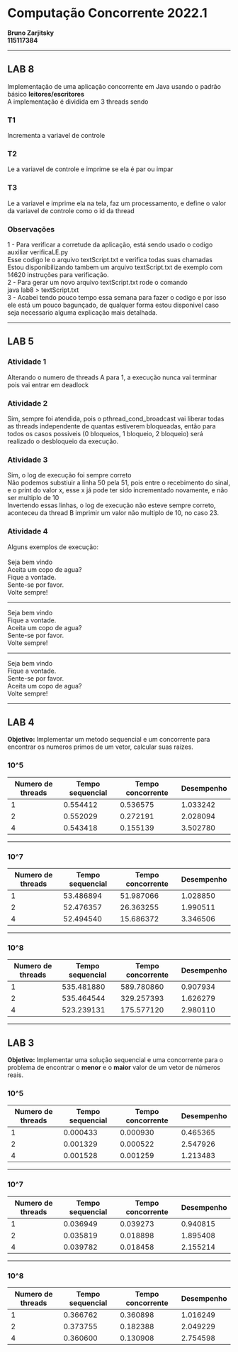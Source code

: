 # Computação Concorrente 2022.1
**Bruno Zarjitsky**<br>
**115117384**

***

## LAB 8

Implementação de uma aplicação concorrente em Java usando o padrão básico **leitores/escritores**
<br>
A implementação é dividida em 3 threads sendo 

### T1
Incrementa a variavel de controle
### T2 
Le a variavel de controle e imprime se ela é par ou impar
### T3
Le a variavel e imprime ela na tela, faz um processamento, e define o valor da variavel de controle como o id da thread

### Observações
1 - Para verificar a corretude da aplicação, está sendo usado o codigo auxiliar verificaLE.py<br>
Esse codigo le o arquivo textScript.txt e verifica todas suas chamadas<br>
Estou disponibilizando tambem um arquivo textScript.txt de exemplo com 14620 instruções para verificação.<br>
2 - Para gerar um novo arquivo textScript.txt rode o comando <br>
java lab8 > textScript.txt <br>
3 - Acabei tendo pouco tempo essa semana para fazer o codigo e por isso ele está um pouco bagunçado, de qualquer forma estou disponivel caso seja necessario alguma explicação mais detalhada.<br>
***

## LAB 5

### Atividade 1

Alterando o numero de threads A para 1, a execução nunca vai terminar pois vai entrar em deadlock<br>

### Atividade 2

Sim, sempre foi atendida, pois o pthread_cond_broadcast vai liberar todas as threads independente de quantas estiverem bloqueadas, então para todos os casos possiveis
(0 bloqueios, 1 bloqueio, 2 bloqueio) será realizado o desbloqueio da execução.<br>

### Atividade 3

Sim, o log de execução foi sempre correto<br>
Não podemos substiuir a linha 50 pela 51, pois entre o recebimento do sinal, e o print do valor x, esse x já pode ter sido incrementado novamente, e não ser multiplo de 10<br>
Invertendo essas linhas, o log de execução não esteve sempre correto, aconteceu da thread B imprimir um valor não multiplo de 10, no caso 23.<br>

### Atividade 4

Alguns exemplos de execução:<br><br>
Seja bem vindo<br>
Aceita um copo de agua?<br>
Fique a vontade.<br>
Sente-se por favor.<br>
Volte sempre!<br>
***
Seja bem vindo<br>
Fique a vontade.<br>
Aceita um copo de agua?<br>
Sente-se por favor.<br>
Volte sempre!<br>
***
Seja bem vindo<br>
Fique a vontade.<br>
Sente-se por favor.<br>
Aceita um copo de agua?<br>
Volte sempre!<br>

***

## LAB 4

**Objetivo:** Implementar um metodo sequencial e um concorrente para encontrar os numeros primos de um vetor, calcular suas raizes.

### 10^5

Numero de threads | Tempo sequencial | Tempo concorrente | Desempenho
----------------- |------------------|-------------------|------------
1 | 0.554412 | 0.536575 | 1.033242
2 | 0.552029 | 0.272191 | 2.028094
4 | 0.543418 | 0.155139 | 3.502780

***

### 10^7

Numero de threads | Tempo sequencial | Tempo concorrente | Desempenho
----------------- |------------------|-------------------|------------
1 | 53.486894 | 51.987066 | 1.028850
2 | 52.476357 | 26.363255 | 1.990511
4 | 52.494540 | 15.686372 | 3.346506

***

### 10^8

Numero de threads | Tempo sequencial | Tempo concorrente | Desempenho
----------------- |------------------|-------------------|------------
1 | 535.481880 | 589.780860 | 0.907934
2 | 535.464544 | 329.257393 | 1.626279
4 | 523.239131 | 175.577120 | 2.980110


***

## LAB 3

**Objetivo:** Implementar uma solução sequencial e uma concorrente para o problema de encontrar o **menor** e o **maior** valor de um vetor de números reais.


### 10^5

Numero de threads | Tempo sequencial | Tempo concorrente | Desempenho
----------------- |------------------|-------------------|------------
1 | 0.000433 | 0.000930 | 0.465365
2 | 0.001329 | 0.000522 | 2.547926
4 | 0.001528 | 0.001259 | 1.213483

***

### 10^7

Numero de threads | Tempo sequencial | Tempo concorrente | Desempenho
----------------- |------------------|-------------------|------------
1 | 0.036949 | 0.039273 | 0.940815
2 | 0.035819 | 0.018898 | 1.895408
4 | 0.039782 | 0.018458 | 2.155214

***

### 10^8

Numero de threads | Tempo sequencial | Tempo concorrente | Desempenho
----------------- |------------------|-------------------|------------
1 | 0.366762 | 0.360898 | 1.016249
2 | 0.373755 | 0.182388 | 2.049229
4 | 0.360600 | 0.130908 | 2.754598

